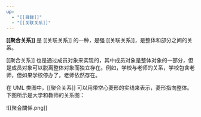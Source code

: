```yaml
---
up:
  - "[[目錄]]"
  - "[[关联关系]]"
---
```

**[[聚合关系]]** 是 [[关联关系]] 的一种，是强 [[关联关系]]，是整体和部分之间的关系。

[[聚合关系]] 也是通过成员对象来实现的，其中成员对象是整体对象的一部分，但是成员对象可以脱离整体对象而独立存在。例如，学校与老师的关系，学校包含老师，但如果学校停办了，老师依然存在。

在 UML 类图中，[[聚合关系]] 可以用带空心菱形的实线来表示，菱形指向整体。下图所示是大学和教师的关系图：

![[聚合關係.png]]